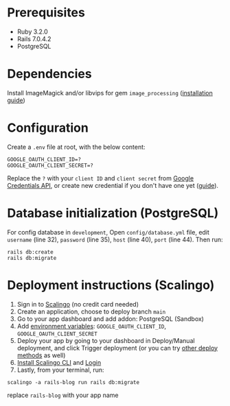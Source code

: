 # Prerequisites
* Ruby 3.2.0
* Rails 7.0.4.2
* PostgreSQL

# Dependencies
Install ImageMagick and/or libvips for gem `image_processing` ([installation guide](https://github.com/janko/image_processing#installation))

# Configuration

Create a `.env` file at root, with the below content:
```
GOOGLE_OAUTH_CLIENT_ID=?
GOOGLE_OAUTH_CLIENT_SECRET=?
```
Replace the `?` with your `client ID` and `client secret` from [Google Credentials API](https://console.cloud.google.com/apis/credentials), or create new credential if you don't have one yet ([guide](https://developers.google.com/workspace/guides/create-credentials)).

# Database initialization (PostgreSQL)

For config database in `development`, Open `config/database.yml` file, edit `username` (line 32), `password` (line 35), `host` (line 40), `port` (line 44).
Then run:
```
rails db:create
rails db:migrate
```

# Deployment instructions (Scalingo)
1. Sign in to [Scalingo](https://scalingo.com/) (no credit card needed)
2. Create an application, choose to deploy branch `main`
3. Go to your app dashboard and add addon: PostgreSQL (Sandbox)
4. Add [environment variables](https://doc.scalingo.com/platform/app/environment#ruby): `GOOGLE_OAUTH_CLIENT_ID`, `GOOGLE_OAUTH_CLIENT_SECRET`
5. Deploy your app by going to your dashboard in Deploy/Manual deployment, and click Trigger deployment
 (or you can try [other deploy methods](https://doc.scalingo.com/platform/deployment/deployment-process#deployment-trigger) as well)
6. [Install Scalingo CLI](https://doc.scalingo.com/platform/cli/start) and [Login](https://doc.scalingo.com/platform/cli/introduction#prerequisites)
7. Lastly, from your terminal, run:
```
scalingo -a rails-blog run rails db:migrate
```
replace `rails-blog` with your app name

